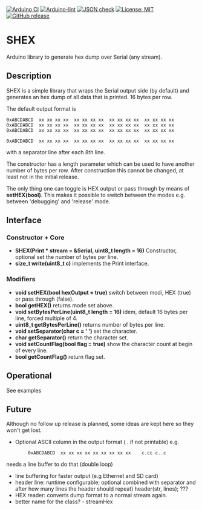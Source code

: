 
[![Arduino CI](https://github.com/RobTillaart/SHEX/workflows/Arduino%20CI/badge.svg)](https://github.com/marketplace/actions/arduino_ci)
[![Arduino-lint](https://github.com/RobTillaart/SHEX/actions/workflows/arduino-lint.yml/badge.svg)](https://github.com/RobTillaart/SHEX/actions/workflows/arduino-lint.yml)
[![JSON check](https://github.com/RobTillaart/SHEX/actions/workflows/jsoncheck.yml/badge.svg)](https://github.com/RobTillaart/SHEX/actions/workflows/jsoncheck.yml)
[![License: MIT](https://img.shields.io/badge/license-MIT-green.svg)](https://github.com/RobTillaart/SHEX/blob/master/LICENSE)
[![GitHub release](https://img.shields.io/github/release/RobTillaart/SHEX.svg?maxAge=3600)](https://github.com/RobTillaart/SHEX/releases)


# SHEX

Arduino library to generate hex dump over Serial (any stream).


## Description

SHEX is a simple library that wraps the Serial output side (by default) and
generates an hex dump of all data that is printed. 16 bytes per row.

The default output format is 
```
0xABCDABCD  xx xx xx xx  xx xx xx xx  xx xx xx xx  xx xx xx xx
0xABCDABCD  xx xx xx xx  xx xx xx xx  xx xx xx xx  xx xx xx xx
0xABCDABCD  xx xx xx xx  xx xx xx xx  xx xx xx xx  xx xx xx xx

0xABCDABCD  xx xx xx xx  xx xx xx xx  xx xx xx xx  xx xx xx xx 
```
with a separator line after each 8th line.

The constructor has a length parameter which can be used to have another number of bytes per row. 
After construction this cannot be changed, at least not in the initial release. 

The only thing one can toggle is HEX output or pass through by means of **setHEX(bool)**.
This makes it possible to switch between the modes e.g. between 'debugging' and 'release' mode.


## Interface


### Constructor + Core

- **SHEX(Print \* stream = &Serial, uint8_t length = 16)** Constructor, optional set the number of bytes per line.
- **size_t write(uint8_t c)** implements the Print interface.


### Modifiers

- **void setHEX(bool hexOutput = true)** switch between modi, HEX (true) or pass through (false).
- **bool getHEX()** returns mode set above.
- **void setBytesPerLine(uint8_t length = 16)** idem, default 16 bytes per line, forced multiple of 4.
- **uint8_t getBytesPerLine()** returns number of bytes per line.
- **void setSeparator(char c = ' ')** set the character.
- **char getSeparator()** return the character set.
- **void setCountFlag(bool flag = true)** show the character count at begin of every line.
- **bool getCountFlag()** return flag set.


## Operational

See examples


## Future

Although no follow up release is planned, some ideas are kept here
so they won't get lost.

- Optional ASCII column in the output format ( . if not printable) e.g.
```
        0xABCDABCD  xx xx xx xx xx xx xx xx xx    c.cc c..c
```
needs a line buffer to do that (double loop)

- line buffering for faster output (e.g Ethernet and SD card)
- header line: runtime configurable; optional combined with separator
  and after how many lines the header should repeat)
  header(str, lines); ???
- HEX reader: converts dump format to a normal stream again.
- better name for the class? - streamHex


